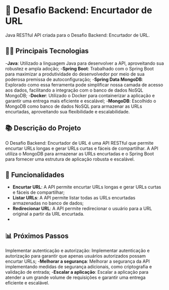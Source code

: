 # 🚀 Desafio Backend: Encurtador de URL
Java RESTful API criada para o Desafio Backend: Encurtador de URL.

## 👨‍💻 Principais Tecnologias
-**Java**: Utilizado a linguagem Java para desenvolver a API, aproveitando sua robustez e ampla adoção;
-**Spring Boot**: Trabalhado com o Spring Boot para maximizar a produtividade do desenvolvedor por meio de sua poderosa premissa de autoconfiguração;
-**Spring Data MongoDB**: Explorado como essa ferramenta pode simplificar nossa camada de acesso aos dados, facilitando a integração com o banco de dados NoSQL MongoDB;
-**Docker**: Utilizado o Docker para containerizar a aplicação e garantir uma entrega mais eficiente e escalável;
-**MongoDB**: Escolhido o MongoDB como banco de dados NoSQL para armazenar as URLs encurtadas, aproveitando sua flexibilidade e escalabilidade.

## 📚 Descrição do Projeto
O Desafio Backend: Encurtador de URL é uma API RESTful que permite encurtar URLs longas e gerar URLs curtas e fáceis de compartilhar. A API utiliza o MongoDB para armazenar as URLs encurtadas e o Spring Boot para fornecer uma estrutura de aplicação robusta e escalável.

## 🚀 Funcionalidades
- **Encurtar URL**: A API permite encurtar URLs longas e gerar URLs curtas e fáceis de compartilhar;
- **Listar URLs**: A API permite listar todas as URLs encurtadas armazenadas no banco de dados;
- **Redirecionar URL**: A API permite redirecionar o usuário para a URL original a partir da URL encurtada.
- 
## 📊 Próximos Passos
Implementar autenticação e autorização: Implementar autenticação e autorização para garantir que apenas usuários autorizados possam encurtar URLs;
-**Melhorar a segurança**: Melhorar a segurança da API implementando medidas de segurança adicionais, como criptografia e validação de entrada;
-**Escalar a aplicação**: Escalar a aplicação para atender a um grande volume de requisições e garantir uma entrega eficiente e escalável.
